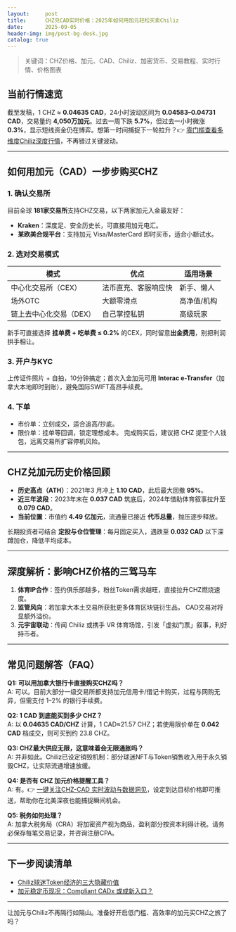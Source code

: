 ```yaml
---
layout:     post
title:      CHZ兑CAD实时价格：2025年如何用加元轻松买卖Chiliz
date:       2025-09-05
header-img: img/post-bg-desk.jpg
catalog: true
---
```


> 关键词：CHZ价格、加元、CAD、Chiliz、加密货币、交易教程、实时行情、价格图表

## 当前行情速览
截至发稿，1 CHZ ≈ **0.04635 CAD**，24小时波动区间为 **0.04583–0.04731 CAD**，交易量约 **4,050万加元**。过去一周下跌 **5.7%**，但过去一小时微涨 **0.3%**，显示短线资金仍在博弈。想第一时间捕捉下一轮拉升？👉 [零门槛查看多维度Chiliz深度行情](https://okxdog.com/)，不再错过关键波动。

---

## 如何用加元（CAD）一步步购买CHZ
### 1. 确认交易所
目前全球 **181家交易所**支持CHZ交易，以下两家加元入金最友好：
- **Kraken**：深度足、安全历史长，可直接用加元电汇。
- **某欧美合规平台**：支持加元 Visa/MasterCard 即时买币，适合小额试水。

### 2. 选对交易模式
| 模式 | 优点 | 适用场景 |
|---|---|---|
| 中心化交易所（CEX） | 法币直充、客服响应快 | 新手、懒人 |
| 场外OTC | 大额零滑点 | 高净值/机构 |
| 链上去中心化交易（DEX） | 自己掌控私钥 | 高级玩家 |

新手可直接选择 **挂单费 + 吃单费 ≤ 0.2%** 的CEX，同时留意**出金费用**，别把利润拱手相让。

### 3. 开户与KYC
上传证件照片 + 自拍，10分钟搞定；首次入金加元可用 **Interac e-Transfer**（加拿大本地即时到账），避免国际SWIFT高昂手续费。

### 4. 下单
- 市价单：立刻成交，适合追高/抄底。
- 限价单：挂单等回调，锁定理想成本。
完成购买后，建议把 CHZ 提至个人钱包，远离交易所扩容停机风险。

---

## CHZ兑加元历史价格回顾
- **历史高点（ATH）**：2021年3 月冲上 **1.10 CAD**，此后最大回撤 **95%**。
- **近三年波段**：2023年末在 **0.037 CAD** 筑底后，2024年借助体育叙事拉升至 **0.079 CAD**。
- **当前位置**：市值约 **4.49 亿加元**，流通量已接近 **代币总量**，抛压逐步释放。

长期投资者可结合 **定投与仓位管理**：每月固定买入，遇跌至 **0.032 CAD** 以下深蹲加仓，降低平均成本。

---

## 深度解析：影响CHZ价格的三驾马车
1. **体育IP合作**：签约俱乐部越多，粉丝Token需求越旺，直接拉升CHZ燃烧速度。  
2. **监管风向**：若加拿大本土交易所获批更多体育区块链衍生品， CAD交易对将显额外溢价。  
3. **元宇宙联动**：传闻 Chiliz 或携手 VR 体育场馆，引发「虚拟门票」叙事，利好持币者。

---

## 常见问题解答（FAQ）

**Q1: 可以用加拿大银行卡直接购买CHZ吗？**  
A: 可以。目前大部分一级交易所都支持加元信用卡/借记卡购买，过程与网购无异，但需支付 1–2% 的银行手续费。

**Q2: 1 CAD 到底能买到多少 CHZ？**  
A: 以 **0.04635 CAD/CHZ** 计算，1 CAD≈21.57 CHZ；若使用限价单在 **0.042 CAD** 档成交，则可买到约 23.8 CHZ。

**Q3: CHZ最大供应无限，这意味着会无限通胀吗？**  
A: 并非如此。Chiliz已设定销毁机制：部分球迷NFT与Token销售收入用于永久销毁CHZ，让实际流通增速放缓。

**Q4: 是否有 CHZ 加元价格提醒工具？**  
A: 有。👉 [一键关注CHZ-CAD 实时波动与数据洞见](https://okxdog.com/)，设定到达目标价格即可推送，帮助你在北美深夜也能捕捉瞬间机会。

**Q5: 税务如何处理？**  
A: 加拿大税务局（CRA）将加密资产视为商品，盈利部分按资本利得计税。请务必保存每笔交易记录，并咨询注册CPA。

---

## 下一步阅读清单
- [Chiliz球迷Token经济的三大隐藏价值](https://okxdog.com/)
- [加元稳定币现况：Compliant CADx 或成新入口？](https://okxdog.com/)

---

让加元与Chiliz不再隔行如隔山。准备好开启低门槛、高效率的加元买CHZ之旅了吗？